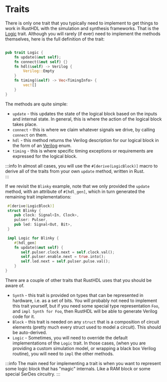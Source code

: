 # Traits

There is only one trait that you typically need to implement to get things to work in RustHDL
with the simulation and synthesis frameworks.  That is the [Logic](core::logic::Logic) trait.
Although you will rarely (if ever) need to implement the methods themselves, here is the
full definition of the trait:
```rust

pub trait Logic {
    fn update(&mut self);
    fn connect(&mut self) {}
    fn hdl(&self) -> Verilog {
        Verilog::Empty
    }
    fn timing(&self) -> Vec<TimingInfo> {
        vec![]
    }
}
```

The methods are quite simple:

* `update` - this updates the state of the logical block based on the inputs and internal state.
In general, this is where the action of the logical block takes place.
* `connect` - this is where we claim whatever signals we drive, by calling `connect` on them.
* `hdl` - this method returns the Verilog description for our logical block in the form of
an [Verilog](core::ast::Verilog) enum.
* `timing` - this is where specific timing exceptions or requirements are expressed for the
logical block.

:::info
In almost all cases, you will use the `#[derive(LogicBlock)]` macro to derive all of the traits from your own `update` method, written in Rust.  
:::
 
If we revisit the `Blinky` example, note that
we only provided the `update` method, with an attribute of `#[hdl_gen]`, which in turn
generated the remaining trait implementations:

```rust
 #[derive(LogicBlock)]
 struct Blinky {
    pub clock: Signal<In, Clock>,
    pulser: Pulser,
    pub led: Signal<Out, Bit>,
 }

 impl Logic for Blinky {
    #[hdl_gen]
    fn update(&mut self) {
       self.pulser.clock.next = self.clock.val();
       self.pulser.enable.next = true.into();
       self.led.next = self.pulser.pulse.val();
    }
}  
```

 There are a couple of other traits that RustHDL uses that you should be aware of.

 - `Synth` - this trait is provided on types that can be represented in hardware, i.e. as
 a set of bits.  You will probably not need to implement this trait yourself, but if you
 need some special type representation `Foo`, and `impl Synth for Foo`, then RustHDL will
 be able to generate Verilog code for it.
 - `Block` - this trait is needed on any `struct` that is a composition of circuit elements
 (pretty much every struct used to model a circuit).  This should be auto-derived.
 - `Logic` - Sometimes, you will need to override the default implementations of the `Logic`
trait.  In those cases, (when you are providing a custom simulation model, or wrapping a
black box Verilog routine), you will need to `impl` the other methods.

:::info
The main need for implementing a trait is when you want to represent some logic block
that has "magic" internals.  Like a RAM block or some special SerDes circuitry.
:::
